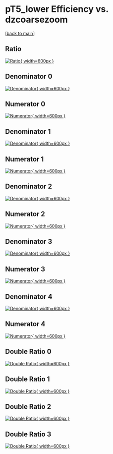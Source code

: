 # pT5_lower Efficiency vs. dzcoarsezoom

[[back to main](./)]



## Ratio

[![Ratio](../mtv/var/pT5_lower_loweta_0_1_eff_dzcoarsezoom.png){ width=600px }](../mtv/var/pT5_lower_loweta_0_1_eff_dzcoarsezoom.pdf)

## Denominator 0

[![Denominator](../mtv/den/pT5_lower_loweta_0_1_eff_dzcoarsezoom_den0.png){ width=600px }](../mtv/den/pT5_lower_loweta_0_1_eff_dzcoarsezoom_den0.pdf)

## Numerator 0

[![Numerator](../mtv/num/pT5_lower_loweta_0_1_eff_dzcoarsezoom_num0.png){ width=600px }](../mtv/num/pT5_lower_loweta_0_1_eff_dzcoarsezoom_num0.pdf)

## Denominator 1

[![Denominator](../mtv/den/pT5_lower_loweta_0_1_eff_dzcoarsezoom_den1.png){ width=600px }](../mtv/den/pT5_lower_loweta_0_1_eff_dzcoarsezoom_den1.pdf)

## Numerator 1

[![Numerator](../mtv/num/pT5_lower_loweta_0_1_eff_dzcoarsezoom_num1.png){ width=600px }](../mtv/num/pT5_lower_loweta_0_1_eff_dzcoarsezoom_num1.pdf)

## Denominator 2

[![Denominator](../mtv/den/pT5_lower_loweta_0_1_eff_dzcoarsezoom_den2.png){ width=600px }](../mtv/den/pT5_lower_loweta_0_1_eff_dzcoarsezoom_den2.pdf)

## Numerator 2

[![Numerator](../mtv/num/pT5_lower_loweta_0_1_eff_dzcoarsezoom_num2.png){ width=600px }](../mtv/num/pT5_lower_loweta_0_1_eff_dzcoarsezoom_num2.pdf)

## Denominator 3

[![Denominator](../mtv/den/pT5_lower_loweta_0_1_eff_dzcoarsezoom_den3.png){ width=600px }](../mtv/den/pT5_lower_loweta_0_1_eff_dzcoarsezoom_den3.pdf)

## Numerator 3

[![Numerator](../mtv/num/pT5_lower_loweta_0_1_eff_dzcoarsezoom_num3.png){ width=600px }](../mtv/num/pT5_lower_loweta_0_1_eff_dzcoarsezoom_num3.pdf)

## Denominator 4

[![Denominator](../mtv/den/pT5_lower_loweta_0_1_eff_dzcoarsezoom_den4.png){ width=600px }](../mtv/den/pT5_lower_loweta_0_1_eff_dzcoarsezoom_den4.pdf)

## Numerator 4

[![Numerator](../mtv/num/pT5_lower_loweta_0_1_eff_dzcoarsezoom_num4.png){ width=600px }](../mtv/num/pT5_lower_loweta_0_1_eff_dzcoarsezoom_num4.pdf)

## Double Ratio 0

[![Double Ratio](../mtv/ratio/pT5_lower_loweta_0_1_eff_dzcoarsezoom_ratio0.png){ width=600px }](../mtv/ratio/pT5_lower_loweta_0_1_eff_dzcoarsezoom_ratio0.pdf)

## Double Ratio 1

[![Double Ratio](../mtv/ratio/pT5_lower_loweta_0_1_eff_dzcoarsezoom_ratio1.png){ width=600px }](../mtv/ratio/pT5_lower_loweta_0_1_eff_dzcoarsezoom_ratio1.pdf)

## Double Ratio 2

[![Double Ratio](../mtv/ratio/pT5_lower_loweta_0_1_eff_dzcoarsezoom_ratio2.png){ width=600px }](../mtv/ratio/pT5_lower_loweta_0_1_eff_dzcoarsezoom_ratio2.pdf)

## Double Ratio 3

[![Double Ratio](../mtv/ratio/pT5_lower_loweta_0_1_eff_dzcoarsezoom_ratio3.png){ width=600px }](../mtv/ratio/pT5_lower_loweta_0_1_eff_dzcoarsezoom_ratio3.pdf)

